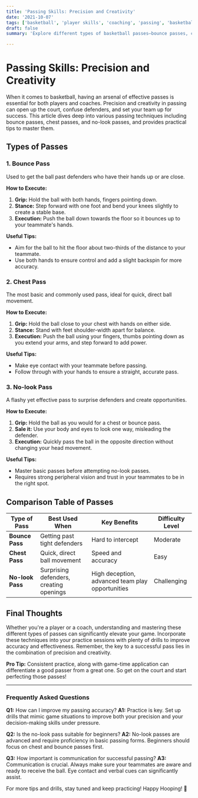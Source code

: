 ```yaml
--- 
title: 'Passing Skills: Precision and Creativity'
date: '2021-10-07'
tags: ['basketball', 'player skills', 'coaching', 'passing', 'basketball training', 'basketball tips', 'sports knowledge', 'basketball strategy', 'team play']
draft: false
summary: 'Explore different types of basketball passes—bounce passes, chest passes, and no-look passes—and master them with precision and creativity.'

---
```


# Passing Skills: Precision and Creativity

When it comes to basketball, having an arsenal of effective passes is essential for both players and coaches. Precision and creativity in passing can open up the court, confuse defenders, and set your team up for success. This article dives deep into various passing techniques including bounce passes, chest passes, and no-look passes, and provides practical tips to master them.

## Types of Passes

### 1. Bounce Pass
Used to get the ball past defenders who have their hands up or are close.

**How to Execute:**
1. **Grip:** Hold the ball with both hands, fingers pointing down.
2. **Stance:** Step forward with one foot and bend your knees slightly to create a stable base.
3. **Execution:** Push the ball down towards the floor so it bounces up to your teammate's hands.

**Useful Tips:**
- Aim for the ball to hit the floor about two-thirds of the distance to your teammate.
- Use both hands to ensure control and add a slight backspin for more accuracy.

### 2. Chest Pass
The most basic and commonly used pass, ideal for quick, direct ball movement.

**How to Execute:**
1. **Grip:** Hold the ball close to your chest with hands on either side.
2. **Stance:** Stand with feet shoulder-width apart for balance.
3. **Execution:** Push the ball using your fingers, thumbs pointing down as you extend your arms, and step forward to add power.

**Useful Tips:**
- Make eye contact with your teammate before passing.
- Follow through with your hands to ensure a straight, accurate pass.

### 3. No-look Pass
A flashy yet effective pass to surprise defenders and create opportunities.

**How to Execute:**
1. **Grip:** Hold the ball as you would for a chest or bounce pass.
2. **Sale it:** Use your body and eyes to look one way, misleading the defender.
3. **Execution:** Quickly pass the ball in the opposite direction without changing your head movement.

**Useful Tips:**
- Master basic passes before attempting no-look passes.
- Requires strong peripheral vision and trust in your teammates to be in the right spot.

## Comparison Table of Passes

| Type of Pass   | Best Used When                                 | Key Benefits                                    | Difficulty Level       |
|----------------|------------------------------------------------|------------------------------------------------|------------------------|
| **Bounce Pass**| Getting past tight defenders                   | Hard to intercept                               | Moderate               |
| **Chest Pass** | Quick, direct ball movement                    | Speed and accuracy                              | Easy                   |
| **No-look Pass**| Surprising defenders, creating openings       | High deception, advanced team play opportunities| Challenging            |

## Final Thoughts

Whether you're a player or a coach, understanding and mastering these different types of passes can significantly elevate your game. Incorporate these techniques into your practice sessions with plenty of drills to improve accuracy and effectiveness. Remember, the key to a successful pass lies in the combination of precision and creativity. 

**Pro Tip:** Consistent practice, along with game-time application can differentiate a good passer from a great one. So get on the court and start perfecting those passes!

---

### Frequently Asked Questions

**Q1:** How can I improve my passing accuracy?
**A1:** Practice is key. Set up drills that mimic game situations to improve both your precision and your decision-making skills under pressure.

**Q2:** Is the no-look pass suitable for beginners?
**A2:** No-look passes are advanced and require proficiency in basic passing forms. Beginners should focus on chest and bounce passes first.

**Q3:** How important is communication for successful passing?
**A3:** Communication is crucial. Always make sure your teammates are aware and ready to receive the ball. Eye contact and verbal cues can significantly assist.

For more tips and drills, stay tuned and keep practicing! Happy Hooping! 🏀
